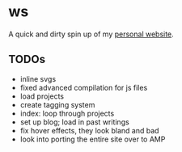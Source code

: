 # ws

A quick and dirty spin up of my [personal website](http://serena.nz).

## TODOs

- inline svgs
- fixed advanced compilation for js files
- load projects
- create tagging system
- index: loop through projects
- set up blog; load in past writings
- fix hover effects, they look bland and bad
- look into porting the entire site over to AMP